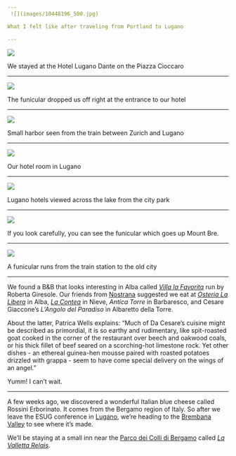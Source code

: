 ```yaml
---
 ![](images/10448196_500.jpg)

What I felt like after traveling from Portland to Lugano

---
```

 ![](images/10459342_500.jpg)

We stayed at the Hotel Lugano Dante on the Piazza Cioccaro

---
 ![](images/10459113_500.jpg)

The funicular dropped us off right at the entrance to our hotel

---
 ![](images/10448091_r1_500.jpg)

Small harbor seen from the train between Zurich and Lugano

---
 ![](images/10448500_500.jpg)

Our hotel room in Lugano

---
 ![](images/10448297_500.jpg)

Lugano hotels viewed across the lake from the city park

---
 ![](images/10449243_r1_500.jpg)

If you look carefully, you can see the funicular which goes up Mount Bre.

---
 ![](images/10458890_500.jpg)

A funicular runs from the train station to the old city

---

We found a B&B that looks interesting in Alba called 
_[Villa la Favorita](https://villalafavorita-alba.it/en/)_
run by Roberta Giresole. Our friends from [Nostrana](http://nostrana.com/)
suggested we eat at _[Osteria La Libera](http://lalibera.com)_ in Alba,
_[La Contea](http://www.la-contea.it/)_
in Nieve, _Antica Torre_ in Barbaresco, and Cesare Giaccone’s _L'Angolo del
Paradiso_ in Albaretto della Torre.

About the latter, Patrica Wells explains: “Much of Da Cesare’s cuisine might be
described as primordial, it is so earthy and rudimentary, like spit-roasted goat
cooked in the corner of the restaurant over beech and oakwood coals, or his
thick fillet of beef seared on a scorching-hot limestone rock. Yet other dishes
\- an ethereal guinea-hen mousse paired with roasted potatoes drizzled with
grappa - seem to have come special delivery on the wings of an angel.”

Yumm! I can’t wait.

---

A few weeks ago, we discovered a wonderful Italian blue cheese called Rossini
Erborinato. It comes from the Bergamo region of Italy. So after we leave the
ESUG conference in [Lugano](http://www.lugano.ch), we’re heading to the
[Brembana Valley](http://www.vallebrembana.org/inglese/) to see where it’s made.

We’ll be staying at a small inn near the
[Parco dei Colli di Bergamo](http://www.parks.it/parco.colli.bergamo/Eindex.html) called
_[La Valletta Relais](https://www.lavallettabergamo.it/index-en.php)_.

